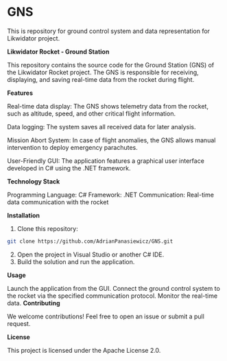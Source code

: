 # GNS
This is repository for ground control system and data representation for Likwidator project.

**Likwidator Rocket - Ground Station**

This repository contains the source code for the Ground Station (GNS) of the Likwidator Rocket project. The GNS is responsible for receiving, displaying, and saving real-time data from the rocket during flight.

**Features**

Real-time data display: The GNS shows telemetry data from the rocket, such as altitude, speed, and other critical flight information.

Data logging: The system saves all received data for later analysis.

Mission Abort System: In case of flight anomalies, the GNS allows manual intervention to deploy emergency parachutes.

User-Friendly GUI: The application features a graphical user interface developed in C# using the .NET framework.

**Technology Stack**

Programming Language: C#
Framework: .NET
Communication: Real-time data communication with the rocket

**Installation**

1. Clone this repository:

```bash
git clone https://github.com/AdrianPanasiewicz/GNS.git
```
2. Open the project in Visual Studio or another C# IDE.
3. Build the solution and run the application.

**Usage**

Launch the application from the GUI.
Connect the ground control system to the rocket via the specified communication protocol.
Monitor the real-time data.
**Contributing**

We welcome contributions! Feel free to open an issue or submit a pull request.

**License**

This project is licensed under the Apache License 2.0.
